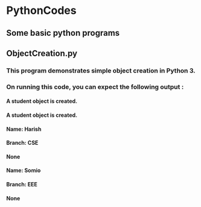 # PythonCodes

## Some basic python programs

## ObjectCreation.py
###   This program demonstrates simple object creation in Python 3.
###   On running this code, you can expect the following output :

####   A student object is created.
####   A student object is created.
####   Name: Harish
####   Branch: CSE
####   None
####   Name: Somio
####   Branch: EEE
####   None
